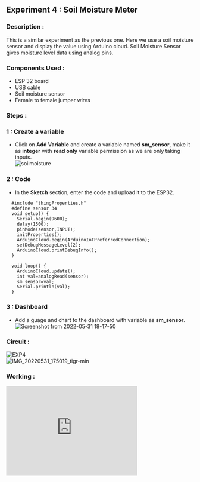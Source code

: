 ## Experiment 4 : Soil Moisture Meter

### Description :  
This is a similar experiment as the previous one. Here we use a soil moisture sensor and display the value using Arduino cloud. Soil Moisture Sensor gives moisture level data using analog pins.     

### Components Used :   
* ESP 32 board
* USB cable 
* Soil moisture sensor
* Female to female jumper wires

### Steps :   
### 1 : Create a variable   
* Click on __Add Variable__ and create a variable named **sm_sensor**, make it as **integer** with **read only** variable permission as we are only taking inputs.     
![soilmoisture](https://user-images.githubusercontent.com/86108610/171215541-328e0a9b-2a62-486d-a202-ec11fc4939c9.png)   

### 2 : Code   
* In the __Sketch__ section, enter the code and upload it to the ESP32.   
 
```
  #include "thingProperties.h"
  #define sensor 34
  void setup() {
    Serial.begin(9600);
    delay(1500); 
    pinMode(sensor,INPUT);
    initProperties();
    ArduinoCloud.begin(ArduinoIoTPreferredConnection);
    setDebugMessageLevel(2);
    ArduinoCloud.printDebugInfo();
  }

  void loop() {
    ArduinoCloud.update();
    int val=analogRead(sensor);
    sm_sensor=val;
    Serial.println(val);
  }
```   
   
### 3 : Dashboard   
* Add a guage and chart to the dashboard with variable as **sm_sensor**.   
  ![Screenshot from 2022-05-31 18-17-50](https://user-images.githubusercontent.com/86108610/171213116-55833af2-4a2c-464e-b1bc-5eb75b0bb433.png)   

### Circuit :   

![EXP4](https://user-images.githubusercontent.com/86108610/171215884-6145745f-f4c3-4780-bf93-89c73984a5f9.png)   
![IMG_20220531_175019_tigr-min](https://user-images.githubusercontent.com/86108610/171217227-bd138839-98e1-4c0b-b8e6-57ccaeb08dac.jpg)   


### Working :
<iframe width="352" height="240"
src="https://user-images.githubusercontent.com/86108610/171215807-ee8b6d4f-310a-4eba-a52f-adfed576baff.mp4"
frameborder="0" 
allow="accelerometer; autoplay; encrypted-media; gyroscope; picture-in-picture" 
allowfullscreen></iframe>  
